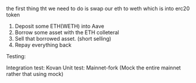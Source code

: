 the first thing tht we need to do is swap our eth to weth which is into erc20 token
1. Deposit some ETH(WETH) into Aave
2. Borrow some asset with the ETH colleteral
 1. Sell that borrowed asset. (short selling)
3. Repay everything back

Testing:

Integration test: Kovan
Unit test: Mainnet-fork (Mock the entire mainnet rather that using mock)

<!-- 
Default Testing Network 
 Development with Mocking

If you have oracles:
 You can use mainnet-fork for testing -->